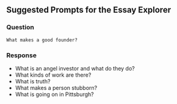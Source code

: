 ## Suggested Prompts for the Essay Explorer

### Question
```text
What makes a good founder?
```
### Response

- What is an angel investor and what do they do?
- What kinds of work are there?
- What is truth?
- What makes a person stubborn?
- What is going on in Pittsburgh?